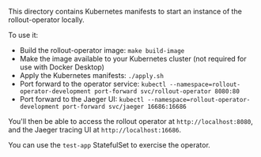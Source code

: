 This directory contains Kubernetes manifests to start an instance of the rollout-operator locally.

To use it:

* Build the rollout-operator image: `make build-image`
* Make the image available to your Kubernetes cluster (not required for use with Docker Desktop)
* Apply the Kubernetes manifests: `./apply.sh`
* Port forward to the operator service: `kubectl --namespace=rollout-operator-development port-forward svc/rollout-operator 8080:80`
* Port forward to the Jaeger UI: `kubectl --namespace=rollout-operator-development port-forward svc/jaeger 16686:16686`

You'll then be able to access the rollout operator at `http://localhost:8080`, and the Jaeger tracing UI at `http://localhost:16686`.

You can use the `test-app` StatefulSet to exercise the operator.
